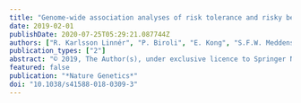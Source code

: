 ```yaml
---
title: "Genome-wide association analyses of risk tolerance and risky behaviors in over 1 million individuals identify hundreds of loci and shared genetic influences"
date: 2019-02-01
publishDate: 2020-07-25T05:29:21.087744Z
authors: ["R. Karlsson Linnér", "P. Biroli", "E. Kong", "S.F.W. Meddens", "R. Wedow", "M.A. Fontana", "M. Lebreton", "S.P. Tino", "A. Abdellaoui", "A.R. Hammerschlag", "M.G. Nivard", "A. Okbay", "C.A. Rietveld", "P.N. Timshel", "M. Trzaskowski", "R.D. Vlaming", "C.L. Zünd", "Y. Bao", "L. Buzdugan", "A.H. Caplin", "C.Y. Chen", "P. Eibich", "P. Fontanillas", "J.R. Gonzalez", "P.K. Joshi", "V. Karhunen", "A. Kleinman", "R.Z. Levin", "C.M. Lill", "G.A. Meddens", "G. Muntané", "S. Sanchez-Roige", "F.J.V. Rooij", "E. Taskesen", "Y. Wu", "F. Zhang", "M. Agee", "B. Alipanahi", "R.K. Bell", "K. Bryc", "S.L. Elson", "N.A. Furlotte", "K.E. Huber", "N.K. Litterman", "J.C. McCreight", "M.H. McIntyre", "J.L. Mountain", "C.A.M. Northover", "S.J. Pitts", "J.F. Sathirapongsasuti", "O.V. Sazonova", "J.F. Shelton", "S. Shringarpure", "C. Tian", "J.Y. Tung", "V. Vacic", "C.H. Wilson", "M. Agbessi", "H. Ahsan", "I. Alves", "A. Andiappan", "P. Awadalla", "A. Battle", "F. Beutner", "M. Jan Bonder", "D.I. Boomsma", "M. Christiansen", "A. Claringbould", "P. Deelen", "T. Esko", "M.J. Favé", "L. Franke", "T. Frayling", "S.A. Gharib", "G. Gibson", "B. Heijmans", "G. Hemani", "R. Jansen", "M. Kähönen", "A. Kalnapenkis", "S. Kasela", "J. Kettunen", "Y. Kim", "H. Kirsten", "P. Kovacs", "K. Krohn", "J. Kronberg-Guzman", "V. Kukushkina", "Z. Kutalik", "B. Lee", "T. Lehtimäki", "M. Loeffler", "U.M. Marigorta", "A. Metspalu", "L. Milani", "G.W. Montgomery", "M. Müller-Nurasyid", "M. Nauck", "B. Penninx", "M. Perola"]
publication_types: ["2"]
abstract: "© 2019, The Author(s), under exclusive licence to Springer Nature America, Inc. Humans vary substantially in their willingness to take risks. In a combined sample of over 1 million individuals, we conducted genome-wide association studies (GWAS) of general risk tolerance, adventurousness, and risky behaviors in the driving, drinking, smoking, and sexual domains. Across all GWAS, we identified hundreds of associated loci, including 99 loci associated with general risk tolerance. We report evidence of substantial shared genetic influences across risk tolerance and the risky behaviors: 46 of the 99 general risk tolerance loci contain a lead SNP for at least one of our other GWAS, and general risk tolerance is genetically correlated (∣r̂ g∣ ~ 0.25 to 0.50) with a range of risky behaviors. Bioinformatics analyses imply that genes near SNPs associated with general risk tolerance are highly expressed in brain tissues and point to a role for glutamatergic and GABAergic neurotransmission. We found no evidence of enrichment for genes previously hypothesized to relate to risk tolerance."
featured: false
publication: "*Nature Genetics*"
doi: "10.1038/s41588-018-0309-3"
---
```


